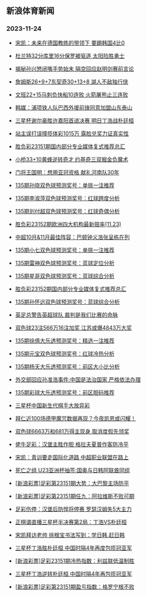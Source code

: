 ## 新浪体育新闻 
### 2023-11-24

+ [宋凯：未来在德国教练的带领下 要踢韩国4比0](https://sports.sina.com.cn/china/2023-11-23/doc-imzvqiev7981051.shtml)

+ [杜兰特32分库里16分保罗被驱逐 太阳险胜勇士](https://sports.sina.com.cn/basketball/nba/2023-11-23/doc-imzvqtuw5663157.shtml)

+ [揭秘孙兴慜闭嘴手势始末 隔空回应赵明剑赛前言论](https://sports.sina.com.cn/china/2023-11-23/doc-imzvqieu6533060.shtml)

+ [詹姆斯26+9+7东契奇30+13+8 湖人不敌独行侠](https://sports.sina.com.cn/basketball/nba/2023-11-23/doc-imzvqtut4568489.shtml)

+ [文班22+15马刺负快船10连败 火箭屠熊止三连败](https://sports.sina.com.cn/basketball/nba/2023-11-23/doc-imzvqpns6430745.shtml)

+ [韩媒：浦项铁人队巴西外援前锋同意加盟山东泰山](https://sports.sina.com.cn/china/2023-11-23/doc-imzvqpny5752622.shtml)

+ [三星杯谢尔豪胜许嘉阳首进决赛 明日丁浩战朴廷桓](https://sports.sina.com.cn/go/2023-11-23/doc-imzvqtur7815735.shtml)

+ [站主误打误撞揽体彩1015万 露脸兑奖力证真实性](https://sports.sina.com.cn/l/2023-11-23/doc-imzvqaww6603442.shtml)

+ [胜负彩23151期国内部分专业媒体复式推荐总汇](https://sports.sina.com.cn/l/2023-11-23/doc-imzvqawx8049838.shtml)

+ [小桥33+10黄蜂逆转奇才 约基奇三双掘金负魔术](https://sports.sina.com.cn/basketball/nba/2023-11-23/doc-imzvqiex4769017.shtml)

+ [门将王国明：想用亚冠资格 献礼河南队30年](https://sports.sina.com.cn/china/2023-11-23/doc-imzvqpns6422006.shtml)

+ [135期孙晓双色球预测奖号：单挑一注推荐](https://sports.sina.com.cn/l/2023-11-23/doc-imzvqtur7802958.shtml)

+ [135期李淑萍双色球预测奖号：红球跨度分析](https://sports.sina.com.cn/l/2023-11-23/doc-imzvqtur7815628.shtml)

+ [135期刘付超双色球预测奖号：红球奇偶分析](https://sports.sina.com.cn/l/2023-11-23/doc-imzvqtur7817342.shtml)

+ [胜负彩23152期欧洲四大机构最新赔率(11.23)](https://sports.sina.com.cn/l/2023-11-23/doc-imzvqyau5574946.shtml)

+ [中超10月&11月最佳阵容：巴顿钟义浩张呈栋在列](https://sports.sina.com.cn/china/2023-11-23/doc-imzvqyap7707806.shtml)

+ [135期小七双色球预测奖号：单挑一注推荐](https://sports.sina.com.cn/l/2023-11-23/doc-imzvqtuq6341305.shtml)

+ [135期雷神双色球预测奖号：蓝球定位分析](https://sports.sina.com.cn/l/2023-11-23/doc-imzvqtuw5672789.shtml)

+ [135期星哥双色球预测奖号：蓝球综合分析](https://sports.sina.com.cn/l/2023-11-23/doc-imzvqtut4578069.shtml)

+ [胜负彩23152期国内部分专业媒体复式推荐总汇](https://sports.sina.com.cn/l/2023-11-23/doc-imzvqyar4493202.shtml)

+ [135期孙怀远双色球预测奖号：蓝球综合分析](https://sports.sina.com.cn/l/2023-11-23/doc-imzvqtut4588743.shtml)

+ [英足总警告英超球队 裁判是我们比赛的命脉](https://sports.sina.com.cn/g/pl/2023-11-23/doc-imzvqpny5749073.shtml)

+ [双色球23注566万16注加奖 江苏或爆4843万大奖](https://sports.sina.com.cn/l/2023-11-23/doc-imzvrksm4325345.shtml)

+ [135期徐倩大乐透预测奖号：精选一注推荐](https://sports.sina.com.cn/l/2023-11-23/doc-imzvqyan6238738.shtml)

+ [135期元宝双色球预测奖号：红球冷热分析](https://sports.sina.com.cn/l/2023-11-23/doc-imzvqtuw5672485.shtml)

+ [135期杨天大乐透预测奖号：前区大小比分析](https://sports.sina.com.cn/l/2023-11-23/doc-imzvqyan6242372.shtml)

+ [外交部回应孙准浩事件:中国是法治国家 严格依法办理](https://sports.sina.com.cn/china/2023-11-23/doc-imzvqyau5571018.shtml)

+ [135期彩球大乐透预测奖号：前区胆码推荐](https://sports.sina.com.cn/l/2023-11-23/doc-imzvqyar4480873.shtml)

+ [三星杯中国新生代棋手大放异彩](https://sports.sina.com.cn/go/2023-11-23/doc-imzvqtuw5661658.shtml)

+ [拜仁近100场德甲魔咒数据再现？今夜凯恩或闪耀！](https://sports.sina.com.cn/l/2023-11-24/doc-imzvsncu5515934.shtml)

+ [双色球6663万和681万得主现身 取消度假先领奖](https://sports.sina.com.cn/l/2023-11-24/doc-imzvsfvw5645475.shtml)

+ [佬牛足彩：汉堡主胜作胆 格拉夫夏普作客防冷平](https://sports.sina.com.cn/l/2023-11-24/doc-imzvsncu5531933.shtml)

+ [宋凯：青训要走国际化道路 中超职业联盟在路上](https://sports.sina.com.cn/china/2023-11-23/doc-imzvqiev7986954.shtml)

+ [死亡之组 U23亚洲杯抽签:国奥与日韩阿联酋同组](https://sports.sina.com.cn/china/national/2023-11-23/doc-imzvrekm7620326.shtml)

+ [[新浪彩票]足彩第23151期大势：大巴黎主场防平](https://sports.sina.com.cn/l/2023-11-24/doc-imzvsncu5517841.shtml)

+ [[新浪彩票]足彩第23151期任九：阿拉维斯不败可期](https://sports.sina.com.cn/l/2023-11-24/doc-imzvsnea4846947.shtml)

+ [足彩伤停：汉堡后防悍将停赛 罗瑟汉姆失5大主力](https://sports.sina.com.cn/l/2023-11-23/doc-imzvqyan6268533.shtml)

+ [正棋谱直播三星杯半决赛第2局：丁浩VS朴廷桓](https://sports.sina.com.cn/go/2023-11-24/doc-imzvswtt3673827.shtml)

+ [宋凯拜访老帅 徐根宝书法写到：学日韩 赶日韩](https://sports.sina.com.cn/china/2023-11-24/doc-imzvssmv3735080.shtml)

+ [三星杯丁浩胜朴廷桓 中国时隔4年再度包揽冠亚军](https://sports.sina.com.cn/go/2023-11-24/doc-imzvtazu4616229.shtml)

+ [[新浪彩票]足彩23151期冷热指数：利兹联低温制胜](https://sports.sina.com.cn/l/2023-11-24/doc-imzvsncv7031461.shtml)

+ [三星杯丁浩逆转朴廷桓 中国时隔4年再包揽冠亚军](https://sports.sina.com.cn/go/2023-11-24/doc-imzvtazu4616229.shtml)

+ [[新浪彩票]足彩第23151期盈亏指数：格罗宁根不败](https://sports.sina.com.cn/l/2023-11-24/doc-imzvsnea4847803.shtml)

